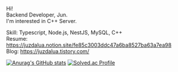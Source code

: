 Hi!  
Backend Developer, Jun.  
I'm interested in C++ Server.  

Skill: Typescript, Node.js, NestJS, MySQL, C++  
Resume: https://juzdalua.notion.site/fe85c3003ddc47a6ba8527ba63a7ea98  
Blog: https://juzdalua.tistory.com/  

[![Anurag's GitHub stats](https://github-readme-stats.vercel.app/api/top-langs/?username=Juzdalua&show_icons=true&hide_border=true&title_color=004386&icon_color=004386&layout=compact)](https://github.com/Juzdalua)
[![Solved.ac Profile](http://mazassumnida.wtf/api/v2/generate_badge?boj=kimjun47)](https://solved.ac/kimjun47/)
